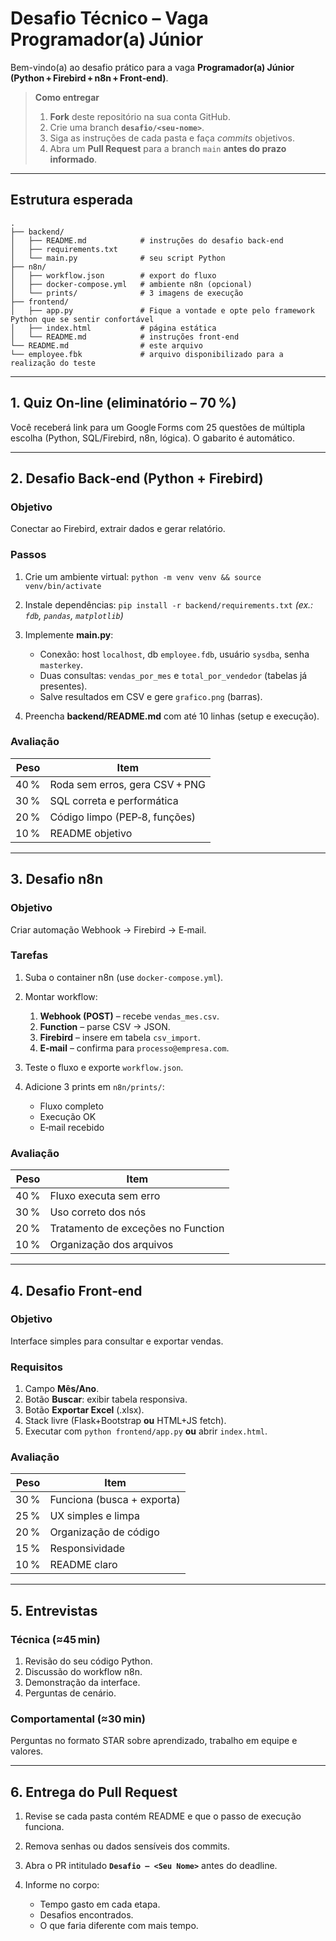 # Desafio Técnico – Vaga Programador(a) Júnior

Bem-vindo(a) ao desafio prático para a vaga **Programador(a) Júnior (Python + Firebird + n8n + Front‑end)**.

> **Como entregar**
>
> 1. **Fork** deste repositório na sua conta GitHub.
> 2. Crie uma branch **`desafio/<seu-nome>`**.
> 3. Siga as instruções de cada pasta e faça *commits* objetivos.
> 4. Abra um **Pull Request** para a branch `main` **antes do prazo informado**.

---

## Estrutura esperada

```
.
├── backend/
│   ├── README.md            # instruções do desafio back‑end
│   ├── requirements.txt
│   └── main.py              # seu script Python
├── n8n/
│   ├── workflow.json        # export do fluxo
│   ├── docker-compose.yml   # ambiente n8n (opcional)
│   └── prints/              # 3 imagens de execução
├── frontend/
│   ├── app.py               # Fique a vontade e opte pelo framework Python que se sentir confortável
│   ├── index.html           # página estática
│   └── README.md            # instruções front‑end
└── README.md                # este arquivo
└── employee.fbk             # arquivo disponibilizado para a realização do teste
```


---

## 1. Quiz On‑line (eliminatório – 70 %)

Você receberá link para um Google Forms com 25 questões de múltipla escolha (Python, SQL/Firebird, n8n, lógica). O gabarito é automático.

---

## 2. Desafio Back‑end (Python + Firebird)

### Objetivo

Conectar ao Firebird, extrair dados e gerar relatório.

### Passos

1. Crie um ambiente virtual:
   `python -m venv venv && source venv/bin/activate`
2. Instale dependências:
   `pip install -r backend/requirements.txt`
   *(ex.: `fdb`, `pandas`, `matplotlib`)*
3. Implemente **main.py**:

   * Conexão: host `localhost`, db `employee.fdb`, usuário `sysdba`, senha `masterkey`.
   * Duas consultas:
     `vendas_por_mes` e `total_por_vendedor` (tabelas já presentes).
   * Salve resultados em CSV e gere `grafico.png` (barras).
4. Preencha **backend/README.md** com até 10 linhas (setup e execução).

### Avaliação

| Peso | Item                           |
| ---: | ------------------------------ |
| 40 % | Roda sem erros, gera CSV + PNG |
| 30 % | SQL correta e performática     |
| 20 % | Código limpo (PEP‑8, funções)  |
| 10 % | README objetivo                |

---

## 3. Desafio n8n

### Objetivo

Criar automação Webhook → Firebird → E‑mail.

### Tarefas

1. Suba o container n8n (use `docker-compose.yml`).
2. Montar workflow:

   1. **Webhook (POST)** – recebe `vendas_mes.csv`.
   2. **Function** – parse CSV → JSON.
   3. **Firebird** – insere em tabela `csv_import`.
   4. **E‑mail** – confirma para `processo@empresa.com`.
3. Teste o fluxo e exporte `workflow.json`.
4. Adicione 3 prints em `n8n/prints/`:

   * Fluxo completo
   * Execução OK
   * E‑mail recebido

### Avaliação

| Peso | Item                               |
| ---: | ---------------------------------- |
| 40 % | Fluxo executa sem erro             |
| 30 % | Uso correto dos nós                |
| 20 % | Tratamento de exceções no Function |
| 10 % | Organização dos arquivos           |

---

## 4. Desafio Front‑end

### Objetivo

Interface simples para consultar e exportar vendas.

### Requisitos

1. Campo **Mês/Ano**.
2. Botão **Buscar**: exibir tabela responsiva.
3. Botão **Exportar Excel** (.xlsx).
4. Stack livre (Flask+Bootstrap **ou** HTML+JS fetch).
5. Executar com `python frontend/app.py` **ou** abrir `index.html`.

### Avaliação

| Peso | Item                       |
| ---: | -------------------------- |
| 30 % | Funciona (busca + exporta) |
| 25 % | UX simples e limpa         |
| 20 % | Organização de código      |
| 15 % | Responsividade             |
| 10 % | README claro               |

---

## 5. Entrevistas

### Técnica (≈45 min)

1. Revisão do seu código Python.
2. Discussão do workflow n8n.
3. Demonstração da interface.
4. Perguntas de cenário.

### Comportamental (≈30 min)

Perguntas no formato STAR sobre aprendizado, trabalho em equipe e valores.

---

## 6. Entrega do Pull Request

1. Revise se cada pasta contém README e que o passo de execução funciona.
2. Remova senhas ou dados sensíveis dos commits.
3. Abra o PR intitulado **`Desafio – <Seu Nome>`** antes do deadline.
4. Informe no corpo:

   * Tempo gasto em cada etapa.
   * Desafios encontrados.
   * O que faria diferente com mais tempo.

